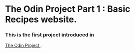 # The Odin Project Part 1 : Basic Recipes website. 

### This is the first project introduced in <a href="https://www.theodinproject.com/paths/foundations/courses/foundations/lessons/recipes"> 
The Odin Project </a>.

